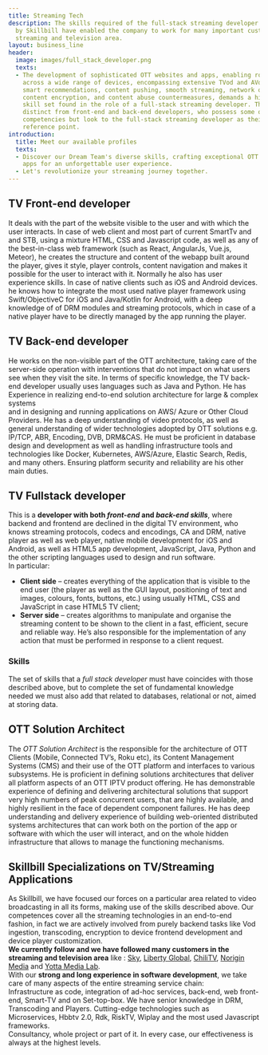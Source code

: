 ```yaml
---
title: Streaming Tech
description: The skills required of the full-stack streaming developer and possessed
  by Skillbill have enabled the company to work for many important customers in the
  streaming and television area.
layout: business_line
header:
  image: images/full_stack_developer.png
  texts:
  - The development of sophisticated OTT websites and apps, enabling robust user interaction
    across a wide range of devices, encompassing extensive TVod and AVod libraries,
    smart recommendations, content pushing, smooth streaming, network optimization,
    content encryption, and content abuse countermeasures, demands a highly diverse
    skill set found in the role of a full-stack streaming developer. This figure is
    distinct from front-end and back-end developers, who possess some overlapping
    competencies but look to the full-stack streaming developer as their guide and
    reference point.
introduction:
  title: Meet our available profiles
  texts:
  - Discover our Dream Team's diverse skills, crafting exceptional OTT websites and
    apps for an unforgettable user experience.
  - Let's revolutionize your streaming journey together.
---
```


<section id="page">
  <div class="container">
    <h2>TV Front-end developer</h2>
    <p>
      It deals with the part of the website visible to the user and with
      which the user interacts. In case of web client and most part of
      current SmartTv and and STB, using a mixture HTML, CSS and
      Javascript code, as well as any of the best-in-class web framework
      (such as React, AngularJs, Vue.js, Meteor), he creates the structure
      and content of the webapp built around the player, gives it style,
      player controls, content navigation and makes it possible for the
      user to interact with it. Normally he also has user experience
      skills. In case of native clients such as iOS and Android devices.
      he knows how to integrate the most used native player framework
      using Swift/ObjectiveC for iOS and Java/Kotlin for Android, with a
      deep knowledge of of DRM modules and streaming protocols, which in
      case of a native player have to be directly managed by the app
      running the player.
    </p>
    <h2>TV Back-end developer</h2>
    <p>
      He works on the non-visible part of the OTT architecture, taking
      care of the server-side operation with interventions that do not
      impact on what users see when they visit the site. In terms of
      specific knowledge, the TV back-end developer usually uses languages
      such as Java and Python. He has Experience in realizing end-to-end
      solution architecture for large &amp; complex systems<br />and in
      designing and running applications on AWS/ Azure or Other Cloud
      Providers. He has a deep understanding of video protocols, as well
      as general understanding of wider technologies adopted by OTT
      solutions e.g. IP/TCP, ABR, Encoding, DVB, DRM&amp;CAS. He must be
      proficient in database design and development as well as handling
      infrastructure tools and technologies like Docker, Kubernetes,
      AWS/Azure, Elastic Search, Redis, and many others. Ensuring platform
      security and reliability are his other main duties.
    </p>
    <h2>TV Fullstack developer</h2>
    <p>
      This is a
      <strong
        >developer with both <em>front-end</em> and <em>back-end</em>
        <em>skills</em></strong
      >, where backend and frontend are declined in the digital TV
      environment, who knows streaming protocols, codecs and encodings, CA
      and DRM, native player as well as web player, native mobile
      development for iOS and Android, as well as HTML5 app development,
      JavaScript, Java, Python and the other scripting languages used to
      design and run software.<br />In particular:
    </p>
    <ul>
      <li>
        <strong>Client side</strong> – creates everything of the
        application that is visible to the end user (the player as well as
        the GUI layout, positioning of text and images, colours, fonts,
        buttons, etc.) using usually HTML, CSS and JavaScript in case
        HTML5 TV client;
      </li>
      <li>
        <strong>Server side</strong> – creates algorithms to manipulate
        and organise the streaming content to be shown to the client in a
        fast, efficient, secure and reliable way. He’s also responsible
        for the implementation of any action that must be performed in
        response to a client request.
      </li>
    </ul>
    <h3>Skills</h3>
    <p>
      The set of skills that a <em>full stack developer</em> must have
      coincides with those described above, but to complete the set of
      fundamental knowledge needed we must also add that related to
      databases, relational or not, aimed at storing data.
    </p>
    <h2>OTT Solution Architect</h2>
    <p>
      The <em>OTT Solution Architect</em> is the responsible for the
      architecture of OTT Clients (Mobile, Connected TV’s, Roku etc), its
      Content Management Systems (CMS) and their use of the OTT platform
      and interfaces to various subsystems. He is proficient in defining
      solutions architectures that deliver all platform aspects of an OTT
      IPTV product offering. He has demonstrable experience of defining
      and delivering architectural solutions that support very high
      numbers of peak concurrent users, that are highly available, and
      highly resilient in the face of dependent component failures. He has
      deep understanding and delivery experience of building web-oriented
      distributed systems architectures that can work both on the portion
      of the app or software with which the user will interact, and on the
      whole hidden infrastructure that allows to manage the functioning
      mechanisms.
    </p>
    <h2>Skillbill Specializations on TV/Streaming Applications</h2>
    <p>
      As Skillbill, we have focused our forces on a particular area
      related to video broadcasting in all its forms, making use of the
      skills described above. Our competences cover all the streaming
      technologies in an end-to-end fashion, in fact we are actively
      involved from purely backend tasks like Vod ingestion, transcoding,
      encryption to device frontend development and device player
      customization.<br /><strong
        >We currently follow and we have followed many customers in the
        streaming and television area</strong
      >
      like : <a href="https://www.sky.it/" target="_blank">Sky</a>,
      <a href="https://www.libertyglobal.com/" target="_blank"
        >Liberty Global</a
      >, <a href="https://it.chili.com/" target="_blank">ChiliTV</a>,
      <a href="https://noriginmedia.com/" target="_blank"
        >Norigin Media</a
      >
      and
      <a href="https://www.yottamedialabs.com/" target="_blank"
        >Yotta Media Lab</a
      >.<br />With our
      <strong>strong and long experience in software development</strong>,
      we take care of many aspects of the entire streaming service
      chain:<br />Infrastructure as code, integration of ad-hoc services,
      back-end, web front-end, Smart-TV and on Set-top-box. We have senior
      knowledge in DRM, Transcoding and Players. Cutting-edge technologies
      such as Microservices, Hbbtv 2.0, Rdk, RiskTV, Wiplay and the most
      used Javascript frameworks.<br />Consultancy, whole project or part
      of it. In every case, our effectiveness is always at the highest
      levels.
    </p>
  </div>
</section>

